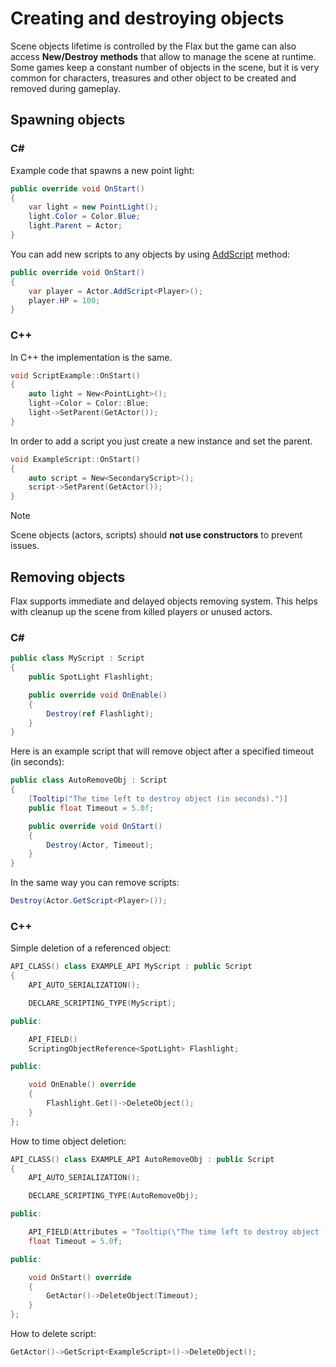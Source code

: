 # Creating and destroying objects

Scene objects lifetime is controlled by the Flax but the game can also access **New/Destroy methods** that allow to manage the scene at runtime. Some games keep a constant number of objects in the scene, but it is very common for characters, treasures and other object to be created and removed during gameplay.

## Spawning objects

### C#
Example code that spawns a new point light:

```cs
public override void OnStart()
{
    var light = new PointLight();
    light.Color = Color.Blue;
    light.Parent = Actor;
}
```

You can add new scripts to any objects by using [AddScript](https://docs.flaxengine.com/api/FlaxEngine.Actor.html#FlaxEngine_Actor_AddScript_FlaxEngine_Script_) method:

```cs
public override void OnStart()
{
    var player = Actor.AddScript<Player>();
    player.HP = 100;
}
```

### C++

In C++ the implementation is the same.
```cpp
void ScriptExample::OnStart()
{
    auto light = New<PointLight>();
    light->Color = Color::Blue;
    light->SetParent(GetActor());
}
```

In order to add a script you just create a new instance and set the parent.
```cpp
void ExampleScript::OnStart()
{
    auto script = New<SecondaryScript>();
    script->SetParent(GetActor());
}
```

> [!Note]
> Scene objects (actors, scripts) should **not use constructors** to prevent issues.

## Removing objects

Flax supports immediate and delayed objects removing system. This helps with cleanup up the scene from killed players or unused actors.

### C#
```cs
public class MyScript : Script
{
    public SpotLight Flashlight;

    public override void OnEnable()
    {
        Destroy(ref Flashlight);
    }
}
```

Here is an example script that will remove object after a specified timeout (in seconds):

```cs
public class AutoRemoveObj : Script
{
    [Tooltip("The time left to destroy object (in seconds).")]
    public float Timeout = 5.0f;

    public override void OnStart()
    {
        Destroy(Actor, Timeout);
    }
}
```

In the same way you can remove scripts:

```cs
Destroy(Actor.GetScript<Player>());
```

### C++

Simple deletion of a referenced object:
```cpp
API_CLASS() class EXAMPLE_API MyScript : public Script
{
    API_AUTO_SERIALIZATION();

    DECLARE_SCRIPTING_TYPE(MyScript);

public:

    API_FIELD()
    ScriptingObjectReference<SpotLight> Flashlight;

public:

    void OnEnable() override 
    {
        Flashlight.Get()->DeleteObject();
    }
};
```

How to time object deletion:
```cpp
API_CLASS() class EXAMPLE_API AutoRemoveObj : public Script
{
    API_AUTO_SERIALIZATION();

    DECLARE_SCRIPTING_TYPE(AutoRemoveObj);

public:

    API_FIELD(Attributes = "Tooltip(\"The time left to destroy object (in seconds).\")")
    float Timeout = 5.0f;

public:

    void OnStart() override 
    {
        GetActor()->DeleteObject(Timeout);
    }
};
```

How to delete script:
```cpp
GetActor()->GetScript<ExampleScript>()->DeleteObject();
```